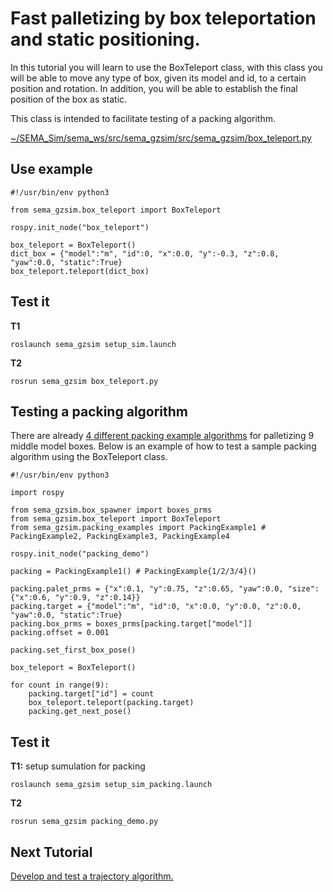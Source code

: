 # Fast palletizing by box teleportation and static positioning.

In this tutorial you will learn to use the BoxTeleport class, with this class you will be able to move any type of box, given its model and id, to a certain position and rotation. In addition, you will be able to establish the final position of the box as static.

This class is intended to facilitate testing of a packing algorithm.

[~/SEMA_Sim/sema_ws/src/sema_gzsim/src/sema_gzsim/box_teleport.py](https://github.com/MonkyDCristian/SEMA_Sim/blob/main/sema_ws/src/sema_gzsim/src/sema_gzsim/box_teleport.py)

## Use example
```
#!/usr/bin/env python3

from sema_gzsim.box_teleport import BoxTeleport

rospy.init_node("box_teleport")

box_teleport = BoxTeleport()
dict_box = {"model":"m", "id":0, "x":0.0, "y":-0.3, "z":0.8, "yaw":0.0, "static":True}
box_teleport.teleport(dict_box)
```

## Test it
**T1**
```
roslaunch sema_gzsim setup_sim.launch
```
**T2**
```
rosrun sema_gzsim box_teleport.py
```
## Testing a packing algorithm

There are already [4 different packing example algorithms](https://github.com/MonkyDCristian/SEMA_Sim/blob/main/sema_ws/src/sema_gzsim/src/sema_gzsim/packing_examples.py) for palletizing 9 middle model boxes. Below is an example of how to test a sample packing algorithm using the BoxTeleport class.

```
#!/usr/bin/env python3

import rospy

from sema_gzsim.box_spawner import boxes_prms
from sema_gzsim.box_teleport import BoxTeleport
from sema_gzsim.packing_examples import PackingExample1 # PackingExample2, PackingExample3, PackingExample4

rospy.init_node("packing_demo")

packing = PackingExample1() # PackingExample{1/2/3/4}()

packing.palet_prms = {"x":0.1, "y":0.75, "z":0.65, "yaw":0.0, "size":{"x":0.6, "y":0.9, "z":0.14}}
packing.target = {"model":"m", "id":0, "x":0.0, "y":0.0, "z":0.0, "yaw":0.0, "static":True}
packing.box_prms = boxes_prms[packing.target["model"]]
packing.offset = 0.001

packing.set_first_box_pose()

box_teleport = BoxTeleport()

for count in range(9):
	packing.target["id"] = count
	box_teleport.teleport(packing.target)
	packing.get_next_pose()
```

## Test it
**T1:** setup sumulation for packing
```
roslaunch sema_gzsim setup_sim_packing.launch
```
**T2**
```
rosrun sema_gzsim packing_demo.py
```

## Next Tutorial 
[Develop and test a trajectory algorithm.](https://github.com/MonkyDCristian/SEMA_Sim/blob/main/documentation/trajectory_develop.md)

